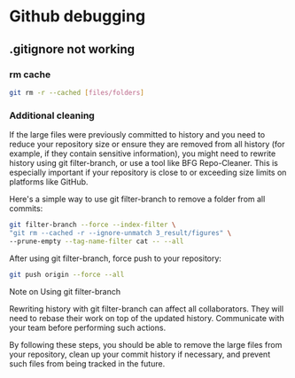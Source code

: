 
# Github debugging

## .gitignore not working
### rm cache
```bash
git rm -r --cached [files/folders]
```

### Additional cleaning
If the large files were previously committed to history and you need to reduce your repository size or ensure they are removed from all history (for example, if they contain sensitive information), you might need to rewrite history using git filter-branch, or use a tool like BFG Repo-Cleaner. This is especially important if your repository is close to or exceeding size limits on platforms like GitHub.

Here's a simple way to use git filter-branch to remove a folder from all commits:

```bash
git filter-branch --force --index-filter \
"git rm --cached -r --ignore-unmatch 3_result/figures" \
--prune-empty --tag-name-filter cat -- --all
```
After using git filter-branch, force push to your repository:

```bash
git push origin --force --all
```

Note on Using git filter-branch

Rewriting history with git filter-branch can affect all collaborators. They will need to rebase their work on top of the updated history. Communicate with your team before performing such actions.

By following these steps, you should be able to remove the large files from your repository, clean up your commit history if necessary, and prevent such files from being tracked in the future.